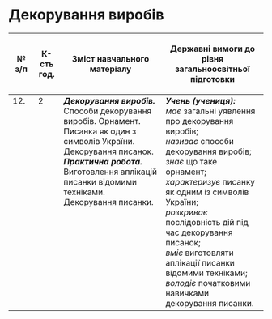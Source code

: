 # Декорування виробів

<table>
<thead>
  <tr>
    <th width="10%" align="center"><p>№ з/п</p></td>
    <th width="10%" align="center"><p>К-сть год.</p></td>
    <th width="40%" align="center"><p>Зміст навчального матеріалу</p></td>
    <th width="60%" align="center"><p>Державні вимоги до рівня загальноосвітньої підготовки</p></td>
  </tr>
</thead>
<tbody>
  <tr>
    <td width="10%" style="vertical-align:top !important;">
12.</td>
    <td width="10%" style="vertical-align:top !important;">
2</td>
    <td width="40%" style="vertical-align:top !important;">
<b><i>Декорування виробів.</i></b> Способи декорування виробів. Орнамент. Писанка як один з символів України. Декорування писанок.<br>
<b><i>Практична робота.</i></b> <br>
Виготовлення аплікацій писанки відомими техніками.<br>
Декорування писанки.<br>
</td>
    <td width="60%" style="vertical-align:top !important;">
<i><b>Учень (учениця):</b></i><br>
<i>має</i> загальні уявлення про декорування виробів;<br>
<i>називає</i> способи декорування виробів;<br>
<i>знає</i> що таке орнамент;<br>
<i>характеризує</i> писанку як одним із символів України;<br>
<i>розкриває</i> послідовність дій під час декорування писанок;<br>
<i>вміє</i> виготовляти аплікації писанки відомими техніками;<br>
<i>володіє</i> початковими навичками декорування писанки.<br></td>
  </tr>
</tbody>
</table>